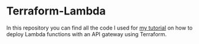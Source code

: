 # Terraform-Lambda
In this repository you can find all the code I used for [my tutorial](https://vincentdeborger.be/deploying-lambda-api-gateway-using-terraform/) on how to deploy Lambda functions with an API gateway using Terraform.